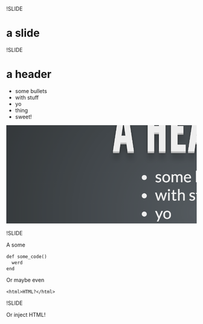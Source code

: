 !SLIDE

# a slide

!SLIDE

# a header

* some bullets
* with stuff
* yo
* thing
* sweet!

![image](image.png)

!SLIDE

A some

    def some_code()
      werd
    end

Or maybe even

    <html>HTML?</html>

!SLIDE

Or inject HTML!
<script type="text/javascript">console.log("can I sneak JS in here?");</script>